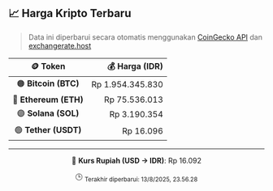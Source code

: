 

<!-- HARGA_KRIPTO -->
## 📈 Harga Kripto Terbaru

> Data ini diperbarui secara otomatis menggunakan [CoinGecko API](https://www.coingecko.com/) dan [exchangerate.host](https://exchangerate.host/)

<div align="center">

| 🪙 Token | 💰 Harga (IDR) |
|:------:|---------------:|
| 🟠 **Bitcoin (BTC)**   | Rp 1.954.345.830 |
| 🔵 **Ethereum (ETH)**  | Rp 75.536.013 |
| 🟣 **Solana (SOL)**    | Rp 3.190.354 |
| 🟢 **Tether (USDT)**   | Rp 16.096 |

---

💱 **Kurs Rupiah (USD → IDR)**: Rp 16.092

🕒 <sub>Terakhir diperbarui: 13/8/2025, 23.56.28</sub>

</div>
<!-- /HARGA_KRIPTO -->